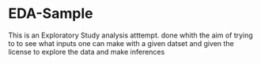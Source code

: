 # EDA-Sample
This is  an Exploratory Study analysis atttempt. done whith the aim of trying to to see what inputs one can make with a given datset and given the license to explore the data and make inferences
